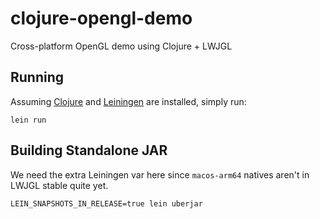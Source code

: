 # clojure-opengl-demo
Cross-platform OpenGL demo using Clojure + LWJGL

## Running
Assuming [Clojure](https://clojure.org/) and [Leiningen](https://leiningen.org/) are installed, simply run:
```
lein run
```

## Building Standalone JAR
We need the extra Leiningen var here since `macos-arm64` natives aren't in LWJGL stable quite yet.
```
LEIN_SNAPSHOTS_IN_RELEASE=true lein uberjar
```
